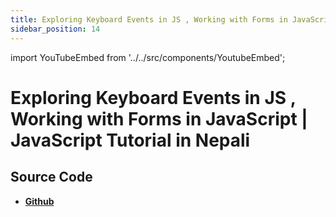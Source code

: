 ```yaml
---
title: Exploring Keyboard Events in JS , Working with Forms in JavaScript | JavaScript Tutorial in Nepali
sidebar_position: 14
---
```


import YouTubeEmbed from '../../src/components/YoutubeEmbed';

# Exploring Keyboard Events in JS , Working with Forms in JavaScript | JavaScript Tutorial in Nepali

<YouTubeEmbed videoId="Yym-nt3CAIk" />

## Source Code

- [**Github**](https://github.com/isarojdahal/javascript-workshop)